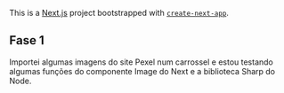 This is a [Next.js](https://nextjs.org/) project bootstrapped with [`create-next-app`](https://github.com/vercel/next.js/tree/canary/packages/create-next-app).

## Fase 1

Importei algumas imagens do site Pexel num carrossel e estou testando algumas funções do componente Image do Next e a biblioteca Sharp do Node.
